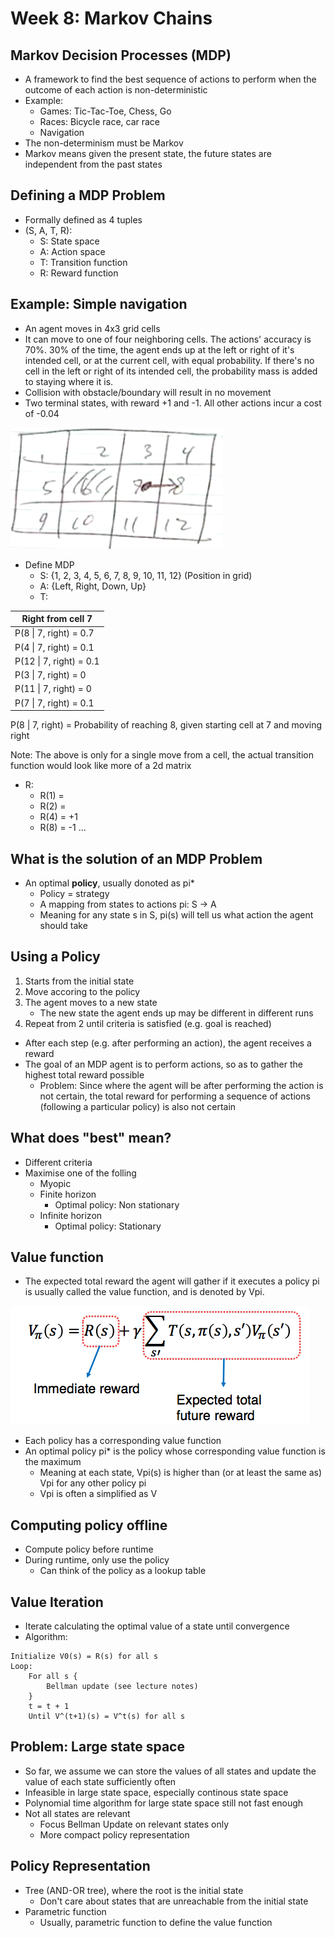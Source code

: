 # Week 8: Markov Chains

## Markov Decision Processes (MDP)
- A framework to find the best sequence of actions to perform when the outcome of each action is non-deterministic
- Example:
    - Games: Tic-Tac-Toe, Chess, Go
    - Races: Bicycle race, car race
    - Navigation
- The non-determinism must be Markov
- Markov means given the present state, the future states are independent from the past states

## Defining a MDP Problem
- Formally defined as 4 tuples
- (S, A, T, R):
    - S: State space
    - A: Action space
    - T: Transition function
    - R: Reward function

## Example: Simple navigation
- An agent moves in 4x3 grid cells
- It can move to one of four neighboring cells. The actions' accuracy is 70%.
30% of the time, the agent ends up at the left or right of it's intended cell, or at the current cell, with equal probability. If there's no cell in the left or right of its intended cell, the probability mass is added to staying where it is.
- Collision with obstacle/boundary will result in no movement
- Two terminal states, with reward +1 and -1. All other actions incur a cost of -0.04

![Markov Decision Process Workspace](resources/MDP_sample.png)

- Define MDP
    - S: {1, 2, 3, 4, 5, 6, 7, 8, 9, 10, 11, 12} (Position in grid)
    - A: {Left, Right, Down, Up}
    - T:

| Right from cell 7       |
| ----------------------- |
| P(8 \| 7, right) = 0.7  |
| P(4 \| 7, right) = 0.1  |
| P(12 \| 7, right) = 0.1 |
| P(3 \| 7, right) = 0    |
| P(11 \| 7, right) = 0   |
| P(7 \| 7, right) = 0.1  |

P(8 | 7, right) = Probability of reaching 8, given starting cell at 7 and moving right

Note: The above is only for a single move from a cell, the actual transition function would look like more of a 2d matrix

- R:
    - R(1) = 
    - R(2) = 
    - R(4) = +1
    - R(8) = -1
    ...

## What is the solution of an MDP Problem
- An optimal __policy__, usually donoted as pi*
    - Policy = strategy
    - A mapping from states to actions pi: S -> A
    - Meaning for any state s in S, pi(s) will tell us what action the agent should take

## Using a Policy
1. Starts from the initial state
2. Move accoring to the policy
3. The agent moves to a new state
    - The new state the agent ends up may be different in different runs
4. Repeat from 2 until criteria is satisfied (e.g. goal is reached)

- After each step (e.g. after performing an action), the agent receives a reward
- The goal of an MDP agent is to perform actions, so as to gather the highest total reward possible
    - Problem: Since where the agent will be after performing the action is not certain, the total reward for performing a sequence of actions (following a particular policy) is also not certain

## What does "best" mean?
- Different criteria
- Maximise one of the folling
    - Myopic
    - Finite horizon
        - Optimal policy: Non stationary
    - Infinite horizon
        - Optimal policy: Stationary

## Value function
- The expected total reward the agent will gather if it executes a policy pi is usually called the value function, and is denoted by Vpi.

![Markov Value Function](resources/value_function.png)

- Each policy has a corresponding value function
- An optimal policy pi* is the policy whose corresponding value function is the maximum
    - Meaning at each state, Vpi(s) is higher than (or at least the same as) Vpi for any other policy pi
    - Vpi is often a simplified as V

## Computing policy offline
- Compute policy before runtime
- During runtime, only use the policy
    - Can think of the policy as a lookup table

## Value Iteration
- Iterate calculating the optimal value of a state until convergence
- Algorithm:
```
Initialize V0(s) = R(s) for all s
Loop:
    For all s {
        Bellman update (see lecture notes)
    }
    t = t + 1
    Until V^(t+1)(s) = V^t(s) for all s
```

## Problem: Large state space
- So far, we assume we can store the values of all states and update the value of each state sufficiently often
- Infeasible in large state space, especially continous state space
- Polynomial time algorithm for large state space still not fast enough
- Not all states are relevant
    - Focus Bellman Update on relevant states only
    - More compact policy representation

## Policy Representation
- Tree (AND-OR tree), where the root is the initial state
    - Don't care about states that are unreachable from the initial state
- Parametric function
    - Usually, parametric function to define the value function
